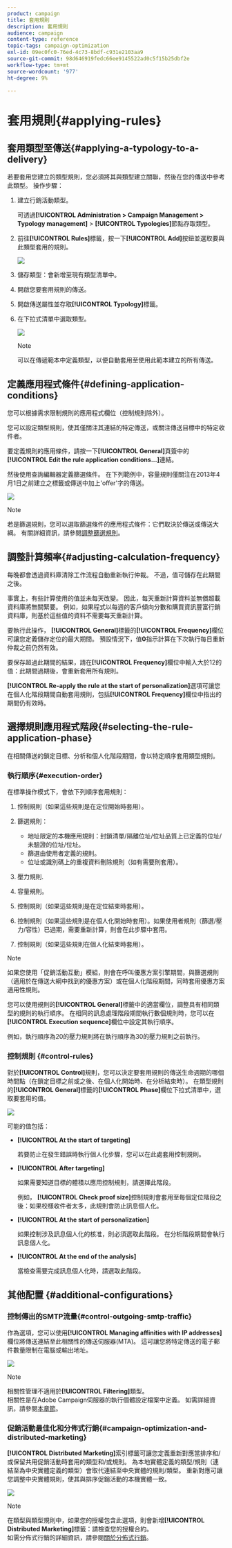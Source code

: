 ```yaml
---
product: campaign
title: 套用規則
description: 套用規則
audience: campaign
content-type: reference
topic-tags: campaign-optimization
exl-id: 09ec0fc0-76ed-4c73-8bdf-c931e2103aa9
source-git-commit: 98d646919fedc66ee9145522ad0c5f15b25dbf2e
workflow-type: tm+mt
source-wordcount: '977'
ht-degree: 9%

---
```


# 套用規則{#applying-rules}

## 套用類型至傳送{#applying-a-typology-to-a-delivery}

若要套用您建立的類型規則，您必須將其與類型建立關聯，然後在您的傳送中參考此類型。 操作步驟：

1. 建立行銷活動類型。

   可透過&#x200B;**[!UICONTROL Administration > Campaign Management > Typology management]** > **[!UICONTROL Typologies]**&#x200B;節點存取類型。

1. 前往&#x200B;**[!UICONTROL Rules]**&#x200B;標籤，按一下&#x200B;**[!UICONTROL Add]**&#x200B;按鈕並選取要與此類型套用的規則。

   ![](assets/campaign_opt_pressure_sample_1_6.png)

1. 儲存類型：會新增至現有類型清單中。
1. 開啟您要套用規則的傳送。
1. 開啟傳送屬性並存取&#x200B;**[!UICONTROL Typology]**&#x200B;標籤。
1. 在下拉式清單中選取類型。

   ![](assets/campaign_opt_pressure_sample_1_7.png)

   >[!NOTE]
   >
   >可以在傳遞範本中定義類型，以便自動套用至使用此範本建立的所有傳送。

## 定義應用程式條件{#defining-application-conditions}

您可以根據需求限制規則的應用程式欄位（控制規則除外）。

您可以設定類型規則，使其僅關注其連結的特定傳送，或關注傳送目標中的特定收件者。

要定義規則的應用條件，請按一下&#x200B;**[!UICONTROL General]**&#x200B;頁簽中的&#x200B;**[!UICONTROL Edit the rule application conditions...]**&#x200B;連結。

然後使用查詢編輯器定義篩選條件。 在下列範例中，容量規則僅關注在2013年4月1日之前建立之標籤或傳送中加上&#39;offer&#39;字的傳送。

![](assets/campaign_opt_create_capacity_criterion.png)

>[!NOTE]
>
>若是篩選規則，您可以選取篩選條件的應用程式條件：它們取決於傳送或傳送大綱。 有關詳細資訊，請參閱[調整篩選規則](../../campaign/using/filtering-rules.md#conditioning-a-filtering-rule)。

## 調整計算頻率{#adjusting-calculation-frequency}

每晚都會透過資料庫清除工作流程自動重新執行仲裁。 不過，值可儲存在此期間之後。

事實上，有些計算使用的值並未每天改變。 因此，每天重新計算資料並無償超載資料庫將無關緊要。 例如，如果程式以每週的客戶傾向分數和購買資訊豐富行銷資料庫，則基於這些值的資料不需要每天重新計算。

要執行此操作， **[!UICONTROL General]**&#x200B;標籤的&#x200B;**[!UICONTROL Frequency]**&#x200B;欄位可讓您定義儲存定位的最大期間。 預設情況下，值&#x200B;**0**&#x200B;指示計算在下次執行每日重新仲裁之前仍然有效。

要保存超過此期間的結果，請在&#x200B;**[!UICONTROL Frequency]**&#x200B;欄位中輸入大於12的值：此期間過期後，會重新套用所有規則。

**[!UICONTROL Re-apply the rule at the start of personalization]**&#x200B;選項可讓您在個人化階段期間自動套用規則，包括&#x200B;**[!UICONTROL Frequency]**&#x200B;欄位中指出的期間仍有效時。

## 選擇規則應用程式階段{#selecting-the-rule-application-phase}

在相關傳送的鎖定目標、分析和個人化階段期間，會以特定順序套用類型規則。

### 執行順序{#execution-order}

在標準操作模式下，會依下列順序套用規則：

1. 控制規則（如果這些規則是在定位開始時套用）。
1. 篩選規則：

   * 地址限定的本機應用規則：封鎖清單/隔離位址/位址品質上已定義的位址/未驗證的位址/位址。
   * 篩選由使用者定義的規則。
   * 位址或識別碼上的重複資料刪除規則（如有需要則套用）。

1. 壓力規則.
1. 容量規則。
1. 控制規則（如果這些規則是在定位結束時套用）。
1. 控制規則（如果這些規則是在個人化開始時套用）。如果使用者規則（篩選/壓力/容性）已過期，需要重新計算，則會在此步驟中套用。
1. 控制規則（如果這些規則在個人化結束時套用）。

>[!NOTE]
>
>如果您使用「促銷活動互動」模組，則會在呼叫優惠方案引擎期間，與篩選規則（適用於在傳送大綱中找到的優惠方案）或在個人化階段期間，同時套用優惠方案適用性規則。

您可以使用規則的&#x200B;**[!UICONTROL General]**&#x200B;標籤中的適當欄位，調整具有相同類型的規則的執行順序。 在相同的訊息處理階段期間執行數個規則時，您可以在&#x200B;**[!UICONTROL Execution sequence]**&#x200B;欄位中設定其執行順序。

例如，執行順序為20的壓力規則將在執行順序為30的壓力規則之前執行。

### 控制規則 {#control-rules}

對於&#x200B;**[!UICONTROL Control]**&#x200B;規則，您可以決定要套用規則的傳送生命週期的哪個時間點（在鎖定目標之前或之後、在個人化開始時、在分析結束時）。 在類型規則的&#x200B;**[!UICONTROL General]**&#x200B;標籤的&#x200B;**[!UICONTROL Phase]**&#x200B;欄位下拉式清單中，選取要套用的值。

![](assets/campaign_opt_define_control_phase.png)

可能的值包括：

* **[!UICONTROL At the start of targeting]**

   若要防止在發生錯誤時執行個人化步驟，您可以在此處套用控制規則。

* **[!UICONTROL After targeting]**

   如果需要知道目標的體積以應用控制規則，請選擇此階段。

   例如， **[!UICONTROL Check proof size]**&#x200B;控制規則會套用至每個定位階段之後：如果校樣收件者太多，此規則會防止訊息個人化。

* **[!UICONTROL At the start of personalization]**

   如果控制涉及訊息個人化的核准，則必須選取此階段。 在分析階段期間會執行訊息個人化。

* **[!UICONTROL At the end of the analysis]**

   當檢查需要完成訊息個人化時，請選取此階段。

## 其他配置 {#additional-configurations}

### 控制傳出的SMTP流量{#control-outgoing-smtp-traffic}

作為選項，您可以使用&#x200B;**[!UICONTROL Managing affinities with IP addresses]**&#x200B;欄位將傳送連結至此相關性的傳送伺服器(MTA)。 這可讓您將特定傳送的電子郵件數量限制在電腦或輸出地址。

![](assets/campaign_opt_select_ip_affinity.png)

>[!NOTE]
>
>相關性管理不適用於&#x200B;**[!UICONTROL Filtering]**&#x200B;類型。\
>相關性是在Adobe Campaign伺服器的執行個體設定檔案中定義。 如需詳細資訊，請參閱[本章節](../../installation/using/about-initial-configuration.md)。

### 促銷活動最佳化和分佈式行銷{#campaign-optimization-and-distributed-marketing}

**[!UICONTROL Distributed Marketing]**&#x200B;索引標籤可讓您定義重新對應當排序和/或保留共用促銷活動時套用的類型和/或規則。 為本地實體定義的類型/規則（連結至為中央實體定義的類型）會取代連結至中央實體的規則/類型。 重新對應可讓您調整中央實體規則，使其與排序促銷活動的本機實體一致。

![](assets/simu_campaign_opti_distrib_mkg.png)

>[!NOTE]
>
>在類型與類型規則中，如果您的授權包含此選項，則會新增&#x200B;**[!UICONTROL Distributed Marketing]**&#x200B;標籤：請檢查您的授權合約。\
>如需分佈式行銷的詳細資訊，請參閱[關於分佈式行銷](../../campaign/using/about-distributed-marketing.md)。
